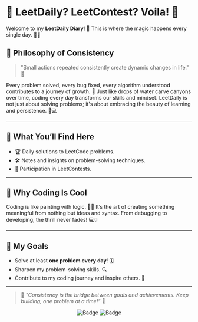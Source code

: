 # 🌟 **LeetDaily? LeetContest? Voila!** 🌟

Welcome to my **LeetDaily Diary**! 🎉 This is where the magic happens every single day. 🌈✨

## 🌌 **Philosophy of Consistency**

> "Small actions repeated consistently create dynamic changes in life." 🌱

Every problem solved, every bug fixed, every algorithm understood contributes to a journey of growth. 🚀 Just like drops of water carve canyons over time, coding every day transforms our skills and mindset. LeetDaily is not just about solving problems; it's about embracing the beauty of learning and persistence. 💪💻

---

## 🧩 **What You’ll Find Here**
- 🏆 Daily solutions to LeetCode problems.
- 🛠️ Notes and insights on problem-solving techniques.
- 🎯 Participation in LeetContests.

---

## 🤔 **Why Coding Is Cool**

Coding is like painting with logic. 🎨✨ It’s the art of creating something meaningful from nothing but ideas and syntax. From debugging to developing, the thrill never fades! 💻💡

---

## 🎯 **My Goals**
- Solve at least **one problem every day**! 🗓️
- Sharpen my problem-solving skills. 🔍
- Contribute to my coding journey and inspire others. 🌟

---


> 🌠 *"Consistency is the bridge between goals and achievements. Keep building, one problem at a time!"* 🌉



<p align="center">
    <img src="https://img.shields.io/badge/Code-Life%20Hack%20Tool-blue" alt="Badge">
    <img src="https://img.shields.io/badge/Consistency-Game%20Changer-brightgreen" alt="Badge">
</p>

